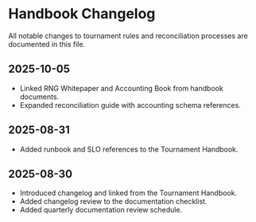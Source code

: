 # Handbook Changelog

All notable changes to tournament rules and reconciliation processes are documented in this file.

## 2025-10-05
- Linked RNG Whitepaper and Accounting Book from handbook documents.
- Expanded reconciliation guide with accounting schema references.

## 2025-08-31
- Added runbook and SLO references to the Tournament Handbook.

## 2025-08-30
- Introduced changelog and linked from the Tournament Handbook.
- Added changelog review to the documentation checklist.
- Added quarterly documentation review schedule.
